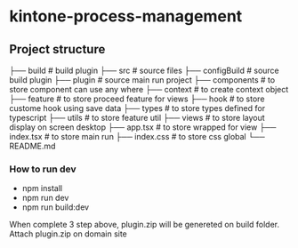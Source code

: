 # kintone-process-management

## Project structure
├── build                   # build plugin
├── src                     # source files 
    ├── configBuild         # source build plugin
    ├── plugin              # source main run project
        ├── components      # to store component can use any where
        ├── context         # to create context object
        ├── feature         # to store proceed feature for views
        ├── hook            # to store custome hook using save data
        ├── types           # to store types defined for typescript
        ├── utils           # to store feature util
        ├── views           # to store layout display on screen desktop
        ├── app.tsx         # to store wrapped for view
        ├── index.tsx       # to store main run
        ├── index.css       # to store css global
└── README.md 

### How to run dev
- npm install
- npm run dev
- npm run build:dev

When complete 3 step above, plugin.zip will be genereted on build folder.
Attach plugin.zip on domain site


